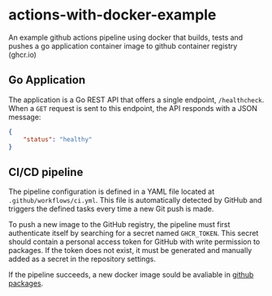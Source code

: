 # actions-with-docker-example
An example github actions pipeline using docker that builds, tests and pushes a go application container image to github container registry (ghcr.io)

## Go Application
The application is a Go REST API that offers a single endpoint, `/healthcheck`. When a `GET` request is sent to this endpoint, the API responds with a JSON message: 
```json
{
    "status": "healthy"
}
```

## CI/CD pipeline
The pipeline configuration is defined in a YAML file located at `.github/workflows/ci.yml`. This file is automatically detected by GitHub and triggers the defined tasks every time a new Git push is made.

To push a new image to the GitHub registry, the pipeline must first authenticate itself by searching for a secret named `GHCR_TOKEN`. This secret should contain a personal access token for GitHub with write permission to packages. If the token does not exist, it must be generated and manually added as a secret in the repository settings.

If the pipeline succeeds, a new docker image sould be avaliable in [github packages](https://github.com/users/joaomdsg/packages).